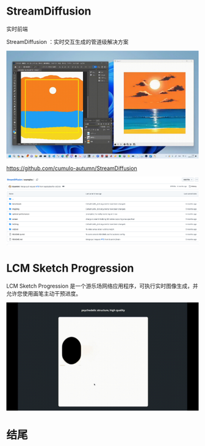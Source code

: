 # StreamDiffusion
实时前端     

StreamDiffusion ：实时交互生成的管道级解决方案


![alt text](assets/streamdiffusion/image.png)

https://github.com/cumulo-autumn/StreamDiffusion

![alt text](assets/streamdiffusion/image-1.png)


# LCM Sketch Progression 
LCM Sketch Progression 是一个游乐场网络应用程序，可执行实时图像生成，并允许您使用画笔主动干预进度。


![alt text](assets/streamdiffusion/image-2.png)



# 结尾